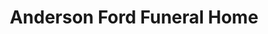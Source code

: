 ---
title: "Anderson Ford Funeral Home"
url: /cheshire/anderson-ford-funeral-home/
shop: funeral directors
---